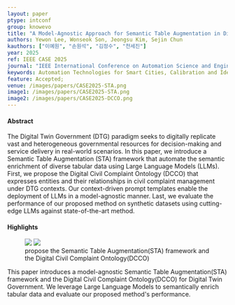 ```yaml
---
layout: paper
ptype: intconf
group: knowevo
title: "A Model-Agnostic Approach for Semantic Table Augmentation in Digital Twin Government Using LLMs and Domain-Specific Ontologies"
authors: Yewon Lee, Wonseok Son, Jeongsu Kim, Sejin Chun  
kauthors: ["이예원", "손원석", "김정수", "천세진"]
year: 2025
ref: IEEE CASE 2025
journal: "IEEE International Conference on Automation Science and Engineering (CASE 2025)"
keywords: Automation Technologies for Smart Cities, Calibration and Identification, Data fusion 
feature: Accepted;
venue: /images/papers/CASE2025-STA.png
image1: /images/papers/CASE2025-STA.png
image2: /images/papers/CASE2025-DCCO.png
---
```


<h4><span class="badge badge-info">Abstract</span></h4>
The Digital Twin Government (DTG) paradigm seeks to digitally replicate vast and heterogeneous governmental resources for decision-making and service delivery in real-world scenarios. In this paper, we introduce a Semantic Table Augmentation (STA) framework that automate the semantic enrichment of diverse tabular data using Large Language Models (LLMs). First, we propose the Digital Civil Complaint Ontology (DCCO) that expresses entities and their relationships in civil complaint management under DTG contexts. Our context-driven prompt templates enable the deployment of LLMs in a model-agnostic manner. Last, we evaluate the performance of our proposed method on synthetic datasets using cutting-edge LLMs against state-of-the-art method.

<h4><span class="badge badge-info">Highlights</span></h4>
<figure>
    <img class="pull-left pad-right media-object d-none d-sm-block" src="{{ page.image1 }}">
    <img class="pull-left pad-right media-object d-none d-sm-block" src="{{ page.image2 }}">
    <figcaption>propose the Semantic Table Augmentation(STA) framework and the Digital Civil Complaint Ontology(DCCO)</figcaption>
</figure>

<div class="alert alert-primary" role="alert">
    This paper introduces a model-agnostic Semantic Table Augmentation(STA) framework and the Digital Civil Complaint Ontology(DCCO) for Digital Twin Government. We leverage Large Language Models to semantically enrich tabular data and evaluate our proposed method's performance.
</div>